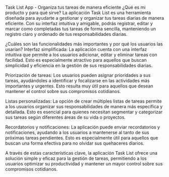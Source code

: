 Task List App - Organiza tus tareas de manera eficiente
¿Qué es mi producto y para qué sirve?
La aplicación Task List es una herramienta diseñada para ayudarte a gestionar y organizar tus tareas diarias de manera eficiente. Con su interfaz intuitiva y amigable, podrás registrar, editar y marcar como completadas tus tareas de forma sencilla, manteniendo un registro claro y ordenado de tus responsabilidades diarias.

¿Cuáles son las funcionalidades más importantes y por qué los usuarios las usarían?
Interfaz simplificada:
La aplicación cuenta con una interfaz intuitiva que permite a los usuarios adicionar, editar y eliminar tareas con facilidad. Esto es especialmente atractivo para aquellos que buscan simplicidad y eficiencia en la gestión de sus responsabilidades diarias.

Priorización de tareas:
Los usuarios pueden asignar prioridades a sus tareas, ayudándoles a identificar y focalizarse en las actividades más importantes y urgentes. Esto resulta muy útil para aquellos que desean mantener el control sobre sus compromisos cotidianos.

Listas personalizadas:
La opción de crear múltiples listas de tareas permite a los usuarios organizar sus responsabilidades de manera más específica y detallada. Esto es esencial para quienes necesitan segmentar y categorizar sus tareas según diferentes áreas de su vida o proyectos.

Recordatorios y notificaciones:
La aplicación puede enviar recordatorios y notificaciones, ayudando a los usuarios a mantenerse al tanto de sus próximas tareas pendientes. Esto es especialmente útil para aquellos que buscan una forma efectiva para no olvidar sus quehaceres diarios.

A través de estas características clave, la aplicación Task List ofrece una solución simple y eficaz para la gestión de tareas, permitiendo a los usuarios optimizar su productividad y mantener un mayor control sobre sus compromisos cotidianos.

